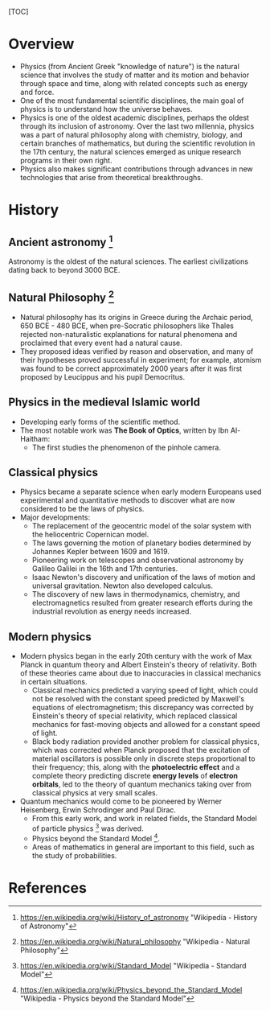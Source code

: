 [TOC]

# Overview

- Physics (from Ancient Greek "knowledge of nature") is the natural
science that involves the study of matter and its motion and behavior
through space and time, along with related concepts such as energy and
force.
- One of the most fundamental scientific disciplines, the main goal of
physics is to understand how the universe behaves.
- Physics is one of the oldest academic disciplines, perhaps the oldest
through its inclusion of astronomy. Over the last two millennia, physics
was a part of natural philosophy along with chemistry, biology, and
certain branches of mathematics, but during the scientific revolution in
the 17th century, the natural sciences emerged as unique research
programs in their own right.
- Physics also makes significant contributions through advances in new
technologies that arise from theoretical breakthroughs.

# History

## Ancient astronomy [^history-astronomy]

Astronomy is the oldest of the natural sciences. The earliest
civilizations dating back to beyond 3000 BCE.

## Natural Philosophy [^natural-philosophy]

- Natural philosophy has its origins in Greece during the Archaic
  period, 650 BCE - 480 BCE, when pre-Socratic philosophers like Thales
  rejected non-naturalistic explanations for natural phenomena and
  proclaimed that every event had a natural cause.
- They proposed ideas verified by reason and observation, and many of
  their hypotheses proved successful in experiment; for example, atomism
  was found to  be correct approximately 2000 years after it was first
  proposed by Leucippus and his pupil Democritus.

## Physics in the medieval Islamic world

- Developing early forms of the scientific method.
- The most notable work was **The Book of Optics**, written by Ibn
Al-Haitham:
    + The first studies the phenomenon of the pinhole camera.

## Classical physics

- Physics became a separate science when early modern Europeans used
experimental and quantitative methods to discover what are now
considered to be the laws of physics.
- Major developments:
    + The replacement of the geocentric model of the solar system with
      the heliocentric Copernican model.
    + The laws governing the motion of planetary bodies determined by
      Johannes Kepler between 1609 and 1619.
    + Pioneering work on telescopes and observational astronomy by
      Galileo Galilei in the 16th and 17th centuries.
    + Isaac Newton's discovery and unification of the laws of motion and
      universal gravitation. Newton also developed calculus.
    + The discovery of new laws in thermodynamics, chemistry, and
      electromagnetics resulted from greater research efforts during the
      industrial revolution as energy needs increased.

## Modern physics

- Modern physics began in the early 20th century with the work of Max
Planck in quantum theory and Albert Einstein's theory of relativity.
Both of these theories came about due to inaccuracies in classical
mechanics in certain situations.
    + Classical mechanics predicted a varying speed of light, which
      could not be resolved with the constant speed predicted by
      Maxwell's equations of electromagnetism; this discrepancy was
      corrected by Einstein's theory of special relativity, which
      replaced classical mechanics for fast-moving objects and allowed
      for a constant speed of light.
    + Black body radiation provided another problem for classical
      physics, which was corrected when Planck proposed that the
      excitation of material oscillators is possible only in discrete
      steps proportional to their frequency; this, along with the
      **photoelectric effect** and a complete theory predicting discrete
      **energy levels** of **electron orbitals**, led to the theory of
      quantum mechanics taking over from classical physics at very small
      scales.
- Quantum mechanics would come to be pioneered by Werner Heisenberg,
Erwin Schrodinger and Paul Dirac.
    + From this early work, and work in related fields, the Standard
      Model of particle physics [^standard-model] was derived.
    + Physics beyond the Standard Model [^beyond-sm].
    + Areas of mathematics in general are important to this field,
    such as the study of probabilities.

# References

[wiki-portal-physics]: https://en.wikipedia.org/wiki/Portal:Physics "Wikipedia - Portal: Physics"
[wiki-topic-physics]: https://en.wikipedia.org/wiki/Portal:Physics/Navigation "Wikipedia - Physics Topics"
[wiki-physics]: https://en.wikipedia.org/wiki/Physics "Wikipedia - Physics"
[^history-astronomy]: https://en.wikipedia.org/wiki/History_of_astronomy "Wikipedia - History of Astronomy"
[^natural-philosophy]: https://en.wikipedia.org/wiki/Natural_philosophy "Wikipedia - Natural Philosophy"
[^standard-model]: https://en.wikipedia.org/wiki/Standard_Model "Wikipedia - Standard Model"
[^beyond-sm]: https://en.wikipedia.org/wiki/Physics_beyond_the_Standard_Model "Wikipedia - Physics beyond the Standard Model"
